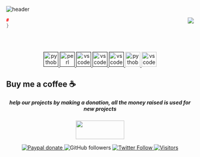 ![header](https://capsule-render.vercel.app/api?type=waving&color=auto&height=220&section=header&text=Hashrok%20🏴‍☠️&fontSize=60&animation=fadeIn&fontAlignY=38&desc=Pentesting%20Tool%20Scripting&descAlignY=51&descAlign=62)
<div style="width: 10px;"></div>
<a  href="https://.gg"><img align="right" src="https://discordapp.com/api/guilds//widget.png?style=banner4"/></a>

```C++
#
}
``` 
</div><br>
<br>

  <p align="center">
   <a href="">
      <img src="https://github.com/get-icon/geticon/blob/master/icons/python.svg" alt="pythob" width="40" height="40"/>
   </a>
   <a href="">
      <img src="https://github.com/get-icon/geticon/blob/master/icons/perl.svg" alt="perl" width="40" height="40"/>
   </a>
   <a href="">
      <img src="https://github.com/get-icon/geticon/blob/master/icons/c.svg" alt="vscode" width="40" height="40"/>
   </a>
   <a href="">
      <img src="https://github.com/get-icon/geticon/blob/master/icons/php.svg" alt="vscode" width="40" height="40"/>
   </a>
   <a href="">
      <img src="https://github.com/get-icon/geticon/blob/master/icons/mysql.svg" alt="vscode" width="40" height="40"/>
   </a>
       <a href="https://code.visualstudio.com/">
      <img src="https://github.com/get-icon/geticon/blob/master/icons/wordpress.svg" alt="pythob" width="40" height="40"/>
   </a>
   <a href="https://code.visualstudio.com/">
      <img src="https://cdn.jsdelivr.net/gh/devicons/devicon/icons/vscode/vscode-original.svg" alt="vscode" width="40" height="40"/>
   </a>
</p>
<h4 align="center">


## **Buy me a coffee ☕**
<h5 align="center">help our projects by making a donation, all the money raised is used for new projects</h5>
<p align="center">
    <a href="https://www.paypal.com/donate?hosted_button_id=NKQEXWK3RQDPQ&source=url">
        <img src="https://img.shields.io/badge/PayPal-00457C?style=for-the-badge&logo=paypal&logoColor=white" height="50" width="130" />
    </a>

<p align="center">
<div style="width: 10px;"></div>
<div align="center">
    <a href="https://www.paypal.com/donate?hosted_button_id=NKQEXWK3RQDPQ&source=url">
        <img alt="Paypal donate"
             src="https://img.shields.io/badge/Paypal-Donate!-%2300457C.svg?logo=paypal&style=flat-square">
    </a>
    <a href"https://github.com/0xLoky?tab=followers">
        <img alt="GitHub followers" 
             src="https://img.shields.io/github/followers/k0hrz?style=social" />
    </a>
    <a href="https://twitter.com/NullTrunk">
        <img alt="Twitter Follow" 
             src="https://img.shields.io/twitter/follow/k0hrz?style=social">
    </a>
    <a href="https://visitor-badge.glitch.me">
        <img alt="Visitors"
            src="https://visitor-badge.glitch.me/badge?page_id=k0hrz.visitor-badge" />
   </a> </p>
